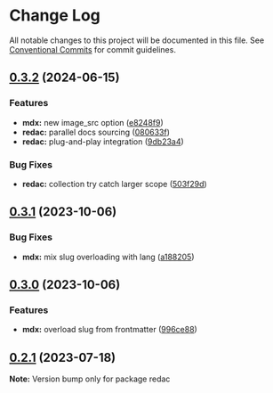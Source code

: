 # Change Log

All notable changes to this project will be documented in this file.
See [Conventional Commits](https://conventionalcommits.org) for commit guidelines.

## [0.3.2](https://github.com/adaltas/node-redac/compare/v0.3.1...v0.3.2) (2024-06-15)


### Features

* **mdx:** new image_src option ([e8248f9](https://github.com/adaltas/node-redac/commit/e8248f91398f0d24388b1daaae421483a4a74e10))
* **redac:** parallel docs sourcing ([080633f](https://github.com/adaltas/node-redac/commit/080633f7a0b2eb2693e6e6337114d1db5c435db4))
* **redac:** plug-and-play integration ([9db23a4](https://github.com/adaltas/node-redac/commit/9db23a4941ab678ed25a2cbd820f961198232458))


### Bug Fixes

* **redac:** collection try catch larger scope ([503f29d](https://github.com/adaltas/node-redac/commit/503f29d559b73f6b8e351ae219d5d2f9782d6b36))



## [0.3.1](https://github.com/adaltas/node-redac/compare/v0.3.0...v0.3.1) (2023-10-06)


### Bug Fixes

* **mdx:** mix slug overloading with lang ([a188205](https://github.com/adaltas/node-redac/commit/a188205a259d782d7113e95f002c972f55f67472))



## [0.3.0](https://github.com/adaltas/node-redac/compare/v0.2.1...v0.3.0) (2023-10-06)


### Features

* **mdx:** overload slug from frontmatter ([996ce88](https://github.com/adaltas/node-redac/commit/996ce880c786263d7146b4ebe97489114b0c22ba))



## [0.2.1](https://github.com/adaltas/node-redac/compare/v0.2.0...v0.2.1) (2023-07-18)

**Note:** Version bump only for package redac
